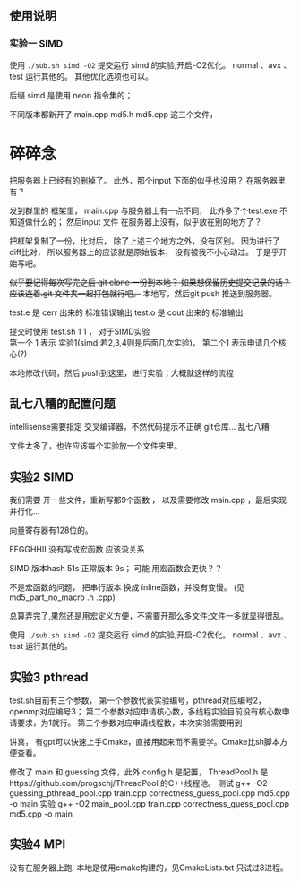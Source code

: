 
## 使用说明

### 实验一 SIMD 

使用 `./sub.sh simd -O2` 提交运行 simd 的实验,开启-O2优化。 normal 、avx 、test 运行其他的。 其他优化选项也可以。

后缀 simd 是使用 neon 指令集的；

不同版本都新开了 main.cpp  md5.h  md5.cpp 这三个文件， 



# 碎碎念

把服务器上已经有的删掉了。
此外，那个input 下面的似乎也没用？ 在服务器里有？

发到群里的 框架里， main.cpp 与服务器上有一点不同， 此外多了个test.exe 不知道做什么的； 
然后input 文件 在服务器上没有，似乎放在别的地方了？

把框架复制了一份，比对后， 除了上述三个地方之外，没有区别。
因为进行了diff比对， 所以服务器上的应该就是原始版本， 没有被我不小心动过。
于是乎开始写吧。

~~似乎要记得每次写完之后 git clone 一份到本地？ 如果想保留历史提交记录的话？ 应该连着.git 文件夹一起打包就行吧。~~
本地写，然后git push 推送到服务器。


test.e 是 cerr 出来的 标准错误输出
test.o 是 cout 出来的 标准输出

提交时使用 test.sh 1 1 ， 对于SIMD实验  
第一个 1 表示 实验1(simd;若2,3,4则是后面几次实验)， 
第二个1 表示申请几个核心(?)

本地修改代码，然后 push到这里，进行实验；大概就这样的流程

## 乱七八糟的配置问题

intellisense需要指定 交叉编译器，不然代码提示不正确
git仓库... 乱七八糟

文件太多了，也许应该每个实验放一个文件夹里。

## 实验2 SIMD
我们需要 开一些文件，重新写那9个函数 ， 以及需要修改 main.cpp ，最后实现并行化...

向量寄存器有128位的。

FFGGHHII 没有写成宏函数 应该没关系

SIMD 版本hash 51s  正常版本 9s； 可能 用宏函数会更快？？

不是宏函数的问题， 把串行版本 换成 inline函数，并没有变慢。 (见md5_part_no_macro .h .cpp)
 
总算弄完了,果然还是用宏定义方便，不需要开那么多文件;文件一多就显得很乱。

使用 `./sub.sh simd -O2` 提交运行 simd 的实验,开启-O2优化。 normal 、avx 、test 运行其他的。


## 实验3 pthread

test.sh目前有三个参数，
    第一个参数代表实验编号，pthread对应编号2，openmp对应编号3；
    第二个参数对应申请核心数，多线程实验目前没有核心数申请要求，为1就行。
    第三个参数对应申请线程数，本次实验需要用到

讲真， 有gpt可以快速上手Cmake，直接用起来而不需要学。Cmake比sh脚本方便查看。

修改了 main 和 guessing 文件，此外 config.h 是配置， ThreadPool.h 是https://github.com/progschj/ThreadPool 的C++线程池。
测试
g++ -O2 guessing_pthread_pool.cpp train.cpp correctness_guess_pool.cpp md5.cpp -o main
实验
g++ -O2 main_pool.cpp train.cpp correctness_guess_pool.cpp md5.cpp -o main

## 实验4 MPI

没有在服务器上跑.
本地是使用cmake构建的，见CmakeLists.txt
只试过8进程。

